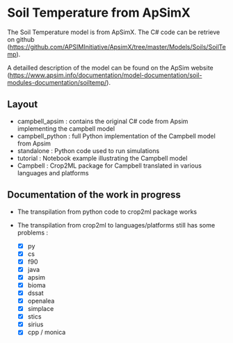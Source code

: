# Soil Temperature from ApSimX

The Soil Temperature model is from ApSimX.
The C# code can be retrieve on github (https://github.com/APSIMInitiative/ApsimX/tree/master/Models/Soils/SoilTemp).

A detailled description of the model can be found on the ApSim website (https://www.apsim.info/documentation/model-documentation/soil-modules-documentation/soiltemp/).

## Layout
- campbell_apsim : contains the original C# code from Apsim implementing the campbell model
- campbell_python : full Python implementation of the Campbell model from Apsim
- standalone : Python code used to run simulations
- tutorial : Notebook example illustrating the Campbell model
- Campbell : Crop2ML package for Campbell translated in various languages and platforms



## Documentation of the work in progress
- The transpilation from python code to crop2ml package works
- The transpilation from crop2ml to languages/platforms still has some problems :

     - [x] py
     - [x] cs
     - [x] f90
     - [x] java
     - [x] apsim
     - [x] bioma
     - [x] dssat
     - [x] openalea
     - [x] simplace
     - [x] stics
     - [x] sirius
     - [x] cpp / monica

